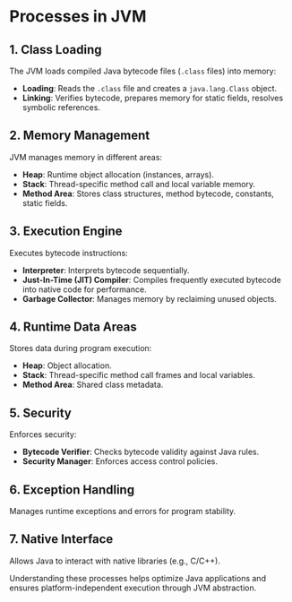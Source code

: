 # Processes in JVM

## 1. Class Loading

The JVM loads compiled Java bytecode files (`.class` files) into memory:

- **Loading**: Reads the `.class` file and creates a `java.lang.Class` object.
- **Linking**: Verifies bytecode, prepares memory for static fields, resolves symbolic references.
  
## 2. Memory Management

JVM manages memory in different areas:

- **Heap**: Runtime object allocation (instances, arrays).
- **Stack**: Thread-specific method call and local variable memory.
- **Method Area**: Stores class structures, method bytecode, constants, static fields.

## 3. Execution Engine

Executes bytecode instructions:

- **Interpreter**: Interprets bytecode sequentially.
- **Just-In-Time (JIT) Compiler**: Compiles frequently executed bytecode into native code for performance.
- **Garbage Collector**: Manages memory by reclaiming unused objects.

## 4. Runtime Data Areas

Stores data during program execution:

- **Heap**: Object allocation.
- **Stack**: Thread-specific method call frames and local variables.
- **Method Area**: Shared class metadata.

## 5. Security

Enforces security:

- **Bytecode Verifier**: Checks bytecode validity against Java rules.
- **Security Manager**: Enforces access control policies.

## 6. Exception Handling

Manages runtime exceptions and errors for program stability.

## 7. Native Interface

Allows Java to interact with native libraries (e.g., C/C++).

Understanding these processes helps optimize Java applications and ensures platform-independent execution through JVM abstraction.
